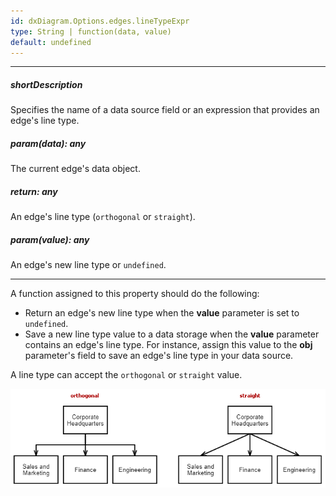 ```yaml
---
id: dxDiagram.Options.edges.lineTypeExpr
type: String | function(data, value)
default: undefined
---
```

---
##### shortDescription
Specifies the name of a data source field or an expression that provides an edge's line type.

##### param(data): any
The current edge's data object.

##### return: any
An edge's line type (`orthogonal` or `straight`).

##### param(value): any
An edge's new line type or `undefined`.

---
A function assigned to this property should do the following:

* Return an edge's new line type when the **value** parameter is set to `undefined`.
* Save a new line type value to a data storage when the **value** parameter contains an edge's line type. For instance, assign this value to the **obj** parameter's field to save an edge's line type in your data source.

A line type can accept the `orthogonal` or `straight` value.

![Diagram - Line Types](/images/diagram/line-type.png)
